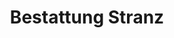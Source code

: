 ---
title: "Bestattung Stranz"
url: /grafenbach-st-valentin/bestattung-stranz/
shop: Bestattungen
---